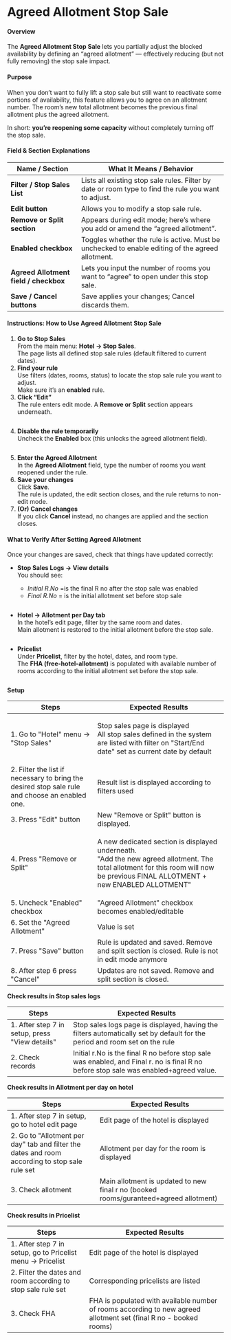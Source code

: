 # Agreed Allotment Stop Sale

#### Overview

The **Agreed Allotment Stop Sale** lets you partially adjust the blocked availability by defining an “agreed allotment” — effectively reducing (but not fully removing) the stop sale impact.

#### Purpose

When you don’t want to fully lift a stop sale but still want to reactivate some portions of availability, this feature allows you to agree on an allotment number. The room’s new total allotment becomes the previous final allotment plus the agreed allotment.

In short: **you’re reopening some capacity** without completely turning off the stop sale.

#### Field & Section Explanations

| Name / Section                        | What It Means / Behavior                                                                             |
| ------------------------------------- | ---------------------------------------------------------------------------------------------------- |
| **Filter / Stop Sales List**          | Lists all existing stop sale rules. Filter by date or room type to find the rule you want to adjust. |
| **Edit button**                       | Allows you to modify a stop sale rule.                                                               |
| **Remove or Split section**           | Appears during edit mode; here’s where you add or amend the “agreed allotment”.                      |
| **Enabled checkbox**                  | Toggles whether the rule is active. Must be unchecked to enable editing of the agreed allotment.     |
| **Agreed Allotment field / checkbox** | Lets you input the number of rooms you want to “agree” to open under this stop sale.                 |
| **Save / Cancel buttons**             | Save applies your changes; Cancel discards them.                                                     |

#### Instructions: How to Use Agreed Allotment Stop Sale

1. **Go to Stop Sales**\
   From the main menu: **Hotel → Stop Sales**.\
   The page lists all defined stop sale rules (default filtered to current dates).
2. **Find your rule**\
   Use filters (dates, rooms, status) to locate the stop sale rule you want to adjust.\
   Make sure it’s an **enabled** rule.
3. **Click “Edit”**\
   The rule enters edit mode. A **Remove or Split** section appears underneath.

<figure><img src="../.gitbook/assets/image (176).png" alt=""><figcaption></figcaption></figure>

4. **Disable the rule temporarily**\
   Uncheck the **Enabled** box (this unlocks the agreed allotment field).

<figure><img src="../.gitbook/assets/image (177).png" alt=""><figcaption></figcaption></figure>



5. **Enter the Agreed Allotment**\
   In the **Agreed Allotment** field, type the number of rooms you want reopened under the rule.
6. **Save your changes**\
   Click **Save**.\
   The rule is updated, the edit section closes, and the rule returns to non-edit mode.
7. **(Or) Cancel changes**\
   If you click **Cancel** instead, no changes are applied and the section closes.

#### What to Verify After Setting Agreed Allotment

Once your changes are saved, check that things have updated correctly:

*   **Stop Sales Logs → View details**\
    You should see:

    * _Initial R.No_ =is the final R no after the stop sale was enabled
    * _Final R.No_ = is the initial allotment set before stop sale

    <figure><img src="../.gitbook/assets/image (8).png" alt=""><figcaption></figcaption></figure>
* **Hotel → Allotment per Day tab**\
  In the hotel’s edit page, filter by the same room and dates.\
  Main allotment is restored to the initial allotment before the stop sale.

<figure><img src="../.gitbook/assets/image (7) (1).png" alt=""><figcaption></figcaption></figure>

* **Pricelist**\
  Under **Pricelist**, filter by the hotel, dates, and room type.\
  The **FHA (free-hotel-allotment)** is populated with available number of rooms according to the initial allotment set before the stop sale.

<figure><img src="../.gitbook/assets/image (6) (1) (1).png" alt=""><figcaption></figcaption></figure>

**Setup**

| Steps                                                                                          | Expected Results                                                                                                                                                                                |
| ---------------------------------------------------------------------------------------------- | ----------------------------------------------------------------------------------------------------------------------------------------------------------------------------------------------- |
| 1. Go to "Hotel" menu -> "Stop Sales"                                                          | <p>Stop sales page is displayed<br>All stop sales defined in the system are listed with filter on "Start/End date" set as current date by default</p>                                           |
| 2. Filter the list if necessary to bring the desired stop sale rule and choose an enabled one. | Result list is displayed according to filters used                                                                                                                                              |
| 3. Press "Edit" button                                                                         | New "Remove or Split" button is displayed.                                                                                                                                                      |
| 4. Press "Remove or Split"                                                                     | <p>A new dedicated section is displayed underneath.<br>"Add the new agreed allotment. The total allotment for this room will now be previous FINAL ALLOTMENT + new ENABLED  ALLOTMENT"     </p> |
| 5. Uncheck "Enabled" checkbox                                                                  | "Agreed Allotment" checkbox becomes enabled/editable                                                                                                                                            |
| 6. Set the "Agreed Allotment"                                                                  | Value is set                                                                                                                                                                                    |
| 7. Press "Save" button                                                                         | Rule is updated and saved. Remove and split section is closed. Rule is not in edit mode anymore                                                                                                 |
| 8. After step 6 press "Cancel"                                                                 | Updates are not saved. Remove and split section is closed.                                                                                                                                      |

**Check results in Stop sales logs**

| Steps                                          | Expected Results                                                                                                                      |
| ---------------------------------------------- | ------------------------------------------------------------------------------------------------------------------------------------- |
| 1. After step 7 in setup, press "View details" | Stop sales logs page is displayed, having the filters automatically set by default for the period and room set on the rule            |
| 2. Check records                               | Initial r.No is the final R no before stop sale was enabled, and Final r. no is final R no before stop sale was enabled+agreed value. |

**Check results in Allotment per day on hotel**

| Steps                                                                                          | Expected Results                                                                      |
| ---------------------------------------------------------------------------------------------- | ------------------------------------------------------------------------------------- |
| 1. After step 7 in setup, go to hotel edit page                                                | Edit page of the hotel is displayed                                                   |
| 2. Go to "Allotment per day" tab and filter the dates and room according to stop sale rule set | Allotment per day for the room is displayed                                           |
| 3. Check allotment                                                                             | Main allotment is updated to new final r no (booked rooms/guranteed+agreed allotment) |

**Check results in Pricelist**

| Steps                                                        | Expected Results                                                                                                  |
| ------------------------------------------------------------ | ----------------------------------------------------------------------------------------------------------------- |
| 1. After step 7 in setup, go to Pricelist menu -> Pricelist  | Edit page of the hotel is displayed                                                                               |
| 2. Filter the dates and room according to stop sale rule set | Corresponding pricelists are listed                                                                               |
| 3. Check FHA                                                 | FHA is populated with available number of rooms according to new agreed allotment set (final R no - booked rooms) |

<figure><img src="../.gitbook/assets/image3.png" alt=""><figcaption></figcaption></figure>
